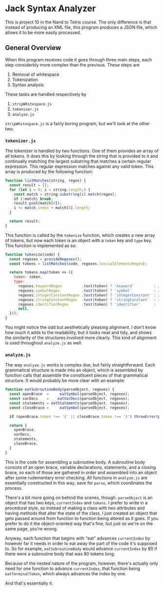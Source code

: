 # Jack Syntax Analyzer

This is project 10 in the Nand to Tetris course. The only difference is that instead of producing an XML file, this program produces a JSON file, which allows it to be more easily processed.

## General Overview

When this program receives code it goes through three main steps, each step considerbly more complex than the previous. These steps are

1. Removal of whitespace
2. Tokenization
3. Syntax analysis

These tasks are handled respectively by

1. `stripWhitespace.js`
2. `tokenizer.js`
3. `analyze.js`

`stripWhitespace.js` is a fairly boring program, but we'll look at the other two.

### `tokenizer.js`

The tokenizer is handled by two functions. One of them provides an array of all tokens. It does this by looking through the string that is provided to it and continually matching the largest substring that matches a certain regular expression. This regular expression matches against any valid token. This array is produced by the following function:

```js
function listMatches(string, regex) {
  const result = [];
  for (let i = 0; i < string.length;) {
    const match = string.substring(i).match(regex);
    if (!match) break;
    result.push(match[0]);
    i += match.index + match[0].length;
  }

  return result;
}
```

This function is called by the `tokenize` function, which creates a new array of tokens, but now each token is an object with a `token` key and `type` key. This function is implemented as so:

```js
function tokenize(code) {
  const regexes = provideRegexes();
  const tokens = listMatches(code, regexes.lexicalElementsRegex);

  return tokens.map(token => ({
    token: token,
    type:
      regexes.keywordRegex         .test(token) ? 'keyword'         : // keyword test must
      regexes.symbolRegex          .test(token) ? 'symbol'          : // precede identifier
      regexes.integerConstantRegex .test(token) ? 'integerConstant' : // and stringConstant
      regexes.stringConstantRegex  .test(token) ? 'stringConstant'  : // must precede identifier
      regexes.identifierRegex      .test(token) ? 'identifier'      :
      null,
  }));
}
```

You might notice the odd but aesthetically pleasing alignment. I don't know how much it adds to the readability, but it looks neat and tidy, and shows the similarity of the structures involved more clearly. This kind of alignment is used throughout `analyze.js` as well.

### `analyze.js`

The way `analyze.js` works is complex due, but fairly straightforward. Each grammatical structure is made into an object, which is assembled by function calls that assemble the constituent pieces of that grammatical structure. It would probably be more clear with an example:

```js
function eatSubroutineBody(parseObject, regexes) {
  const openBrace  =     eatSymbol(parseObject, regexes);
  const varDecs    =    eatVarDecs(parseObject, regexes);
  const statements = eatStatements(parseObject, regexes);
  const closeBrace =     eatSymbol(parseObject, regexes);

  if (openBrace.token !== '{' || closeBrace.token !== '}') throwError(parseObject);

  return {
    openBrace,
    varDecs,
    statements,
    closeBrace,
  }
}
```

This is the code for assembling a subroutine body. A subroutine body consists of an open brace, variable declarations, statements, and a closing brace, so each of those are gathered in order and assembled into an object after some rudementary error checking. All functions in `analyze.js` are essentially constructed in this way, save for `parse`, which coordinates the process.

There's a bit more going on behind the scenes, though. `parseObject` is an object that has two keys, `currentIndex` and `tokens`. I prefer to write in a procedural style, so instead of making a class with two attributes and having methods that alter the state of the class, I just created an object that gets passed around from function to function being altered as it goes. If you prefer to do it the object-oriented way that's fine, but just so we're on the same page, you're wrong.

Anyway, each function that begins with "eat" advances `currentIndex` by however far it needs in order to eat away the part of the code it's supposed to. So for example, `eatSubroutineBody` would advance `currentIndex` by 80 if there were a subroutine body that was 80 tokens long.

Because of the nested nature of the program, however, there's actually only need for one function to advance `currentIndex`, that function being `eatTerminalToken`, which always advances the index by one.

And that's essentially it.
